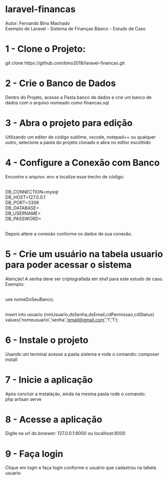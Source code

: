 # laravel-financas
Autor: Fernando Bino Machado<br>
Exemplo de Laravel - Sistema de Finanças Básico - Estudo de Caso


<h1> 1 - Clone o Projeto:  </h1>
  <p> git clone https://github.com/bino2018/laravel-financas.git </p>
  
<h1> 2 - Crie o Banco de Dados </h1>
<p>Dentro do Projeto, acesse a Pasta banco de dados e crie um banco de dados com o arquivo nomeado como financas.sql</p>

<h1>3 - Abra o projeto para edição </h1>
<p>Utilizando um editor de código sublime, vscode, notepad++ ou qualquer outro, selecione a pasta do projeto clonado e abra no editor escolhido</p>

<h1>4 - Configure a Conexão com Banco </h1>
<p>Encontre o arquivo .env e localize esse trecho de código:</p>
<br>
DB_CONNECTION=mysql<br>
DB_HOST=127.0.0.1<br>
DB_PORT=3306<br>
DB_DATABASE=<br>
DB_USERNAME=<br>
DB_PASSWORD=<br>
<br>
<p>Depois altere a conexão conforme os dados de sua conexão.</p>

<h1>5 - Crie um usuário na tabela usuario para poder acessar o sistema</h1>

<p>Atenção! A senha deve ser criptografada em sha1 para este estudo de caso.
  <br>Exemplo: 
  
  <br>use nomeDoSeuBanco;
  
  <br>insert into usuario (nmUsuario,dsSenha,dsEmail,cdPermissao,cdStatus)
values('nomeusuario','senha','email@gmail.com','1','1');

<h1>6 - Instale o projeto</h1>
<p> Usando um terminal acesse a pasta sistema e rode o comando: composer install </p>

<h1>7 - Inicie a aplicação </h1>
<p>Após concluir a instalação, ainda na mesma pasta rode o comando:<br> php artisan serve</p>

<h1>8 - Acesse a aplicação</h1>
<p>Digite na url do broswer: 127.0.0.1:8000 ou localhost:8000</p>

<h1>9 - Faça login</h1>
<p>Clique em login e faça login conforme o usuário que cadastrou na tabela usuario</p>
